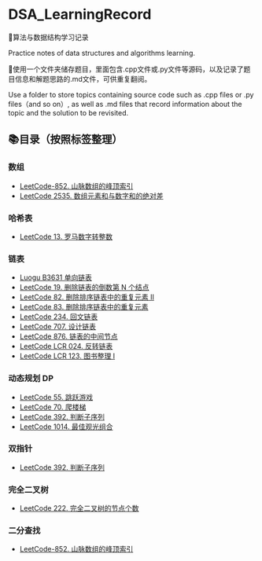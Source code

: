 # DSA_LearningRecord

📒算法与数据结构学习记录

Practice notes of data structures and algorithms learning.

📁使用一个文件夹储存题目，里面包含.cpp文件或.py文件等源码，以及记录了题目信息和解题思路的.md文件，可供重复翻阅。

Use a folder to store topics containing source code such as .cpp files or .py files（and so on）, as well as .md files that record information about the topic and the solution to be revisited.

## 📚目录（按照标签整理）

### 数组

- [LeetCode-852. 山脉数组的峰顶索引](https://github.com/WinstonCHEN1/DSA_LearningRecord/tree/main/LeetCode-852.%20%E5%B1%B1%E8%84%89%E6%95%B0%E7%BB%84%E7%9A%84%E5%B3%B0%E9%A1%B6%E7%B4%A2%E5%BC%95)
- [LeetCode 2535. 数组元素和与数字和的绝对差](https://github.com/WinstonCHEN1/DSA_LearningRecord/tree/main/LeetCode-2535.%20%E6%95%B0%E7%BB%84%E5%85%83%E7%B4%A0%E5%92%8C%E4%B8%8E%E6%95%B0%E5%AD%97%E5%92%8C%E7%9A%84%E7%BB%9D%E5%AF%B9%E5%B7%AE)

### 哈希表
- [LeetCode 13. 罗马数字转整数](https://github.com/WinstonCHEN1/DSA_LearningRecord/tree/main/LeetCode-13.%20%E7%BD%97%E9%A9%AC%E6%95%B0%E5%AD%97%E8%BD%AC%E6%95%B4%E6%95%B0)

### 链表

- [Luogu B3631 单向链表](https://github.com/WinstonCHEN1/DSA_LearningRecord/tree/main/Luogu-B3631)
- [LeetCode 19. 删除链表的倒数第 N 个结点](https://github.com/WinstonCHEN1/DSA_LearningRecord/tree/main/LeetCode-19.%20%E5%88%A0%E9%99%A4%E9%93%BE%E8%A1%A8%E7%9A%84%E5%80%92%E6%95%B0%E7%AC%AC%20N%20%E4%B8%AA%E7%BB%93%E7%82%B9)
- [LeetCode 82. 删除排序链表中的重复元素 II](https://github.com/WinstonCHEN1/DSA_LearningRecord/tree/main/LeetCode-82.%20%E5%88%A0%E9%99%A4%E6%8E%92%E5%BA%8F%E9%93%BE%E8%A1%A8%E4%B8%AD%E7%9A%84%E9%87%8D%E5%A4%8D%E5%85%83%E7%B4%A0%20II)
- [LeetCode 83. 删除排序链表中的重复元素](https://github.com/WinstonCHEN1/DSA_LearningRecord/tree/main/LeetCode-83.%20%E5%88%A0%E9%99%A4%E6%8E%92%E5%BA%8F%E9%93%BE%E8%A1%A8%E4%B8%AD%E7%9A%84%E9%87%8D%E5%A4%8D%E5%85%83%E7%B4%A0)
- [LeetCode 234. 回文链表](https://github.com/WinstonCHEN1/DSA_LearningRecord/tree/main/LeetCode-234.%E5%9B%9E%E6%96%87%E9%93%BE%E8%A1%A8)
- [LeetCode 707. 设计链表](https://github.com/WinstonCHEN1/DSA_LearningRecord/tree/main/LeetCode-707.%E8%AE%BE%E8%AE%A1%E9%93%BE%E8%A1%A8)
- [LeetCode 876. 链表的中间节点](https://github.com/WinstonCHEN1/DSA_LearningRecord/tree/main/LeetCode-876.%E9%93%BE%E8%A1%A8%E7%9A%84%E4%B8%AD%E9%97%B4%E8%8A%82%E7%82%B9)
- [LeetCode LCR 024. 反转链表](https://github.com/WinstonCHEN1/DSA_LearningRecord/tree/Winston/LeetCode-LCR%20024.%E5%8F%8D%E8%BD%AC%E9%93%BE%E8%A1%A8)
- [LeetCode LCR 123. 图书整理 I](https://github.com/WinstonCHEN1/DSA_LearningRecord/tree/main/LeetCode-LCR%20123.%20%E5%9B%BE%E4%B9%A6%E6%95%B4%E7%90%86%20I)

### 动态规划 DP
- [LeetCode 55. 跳跃游戏](https://github.com/WinstonCHEN1/DSA_LearningRecord/tree/main/LeetCode-55.%E8%B7%B3%E8%B7%83%E6%B8%B8%E6%88%8F)
- [LeetCode 70. 爬楼梯](https://github.com/WinstonCHEN1/DSA_LearningRecord/tree/main/LeetCode-70.%20%E7%88%AC%E6%A5%BC%E6%A2%AF)
- [LeetCode 392. 判断子序列](https://github.com/WinstonCHEN1/DSA_LearningRecord/tree/main/LeetCode-392.%20%E5%88%A4%E6%96%AD%E5%AD%90%E5%BA%8F%E5%88%97)
- [LeetCode 1014. 最佳观光组合](https://github.com/WinstonCHEN1/DSA_LearningRecord/tree/main/LeetCode-1014.%20%E6%9C%80%E4%BD%B3%E8%A7%82%E5%85%89%E7%BB%84%E5%90%88)

### 双指针

- [LeetCode 392. 判断子序列](https://github.com/WinstonCHEN1/DSA_LearningRecord/tree/main/LeetCode-392.%20%E5%88%A4%E6%96%AD%E5%AD%90%E5%BA%8F%E5%88%97)

### 完全二叉树

- [LeetCode 222. 完全二叉树的节点个数](https://github.com/WinstonCHEN1/DSA_LearningRecord/tree/main/LeetCode-222.%20%E5%AE%8C%E5%85%A8%E4%BA%8C%E5%8F%89%E6%A0%91%E7%9A%84%E8%8A%82%E7%82%B9%E4%B8%AA%E6%95%B0)

### 二分查找

- [LeetCode-852. 山脉数组的峰顶索引](https://github.com/WinstonCHEN1/DSA_LearningRecord/tree/main/LeetCode-852.%20%E5%B1%B1%E8%84%89%E6%95%B0%E7%BB%84%E7%9A%84%E5%B3%B0%E9%A1%B6%E7%B4%A2%E5%BC%95)